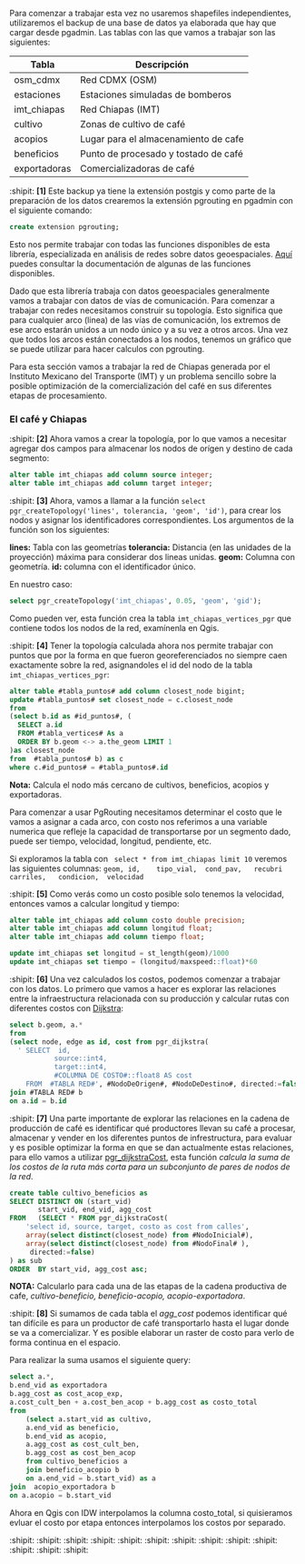 Para comenzar a trabajar esta vez no usaremos shapefiles independientes, utilizaremos el backup de una base de datos ya elaborada que hay que cargar desde pgadmin. Las tablas con las que vamos a trabajar son las siguientes: 

| Tabla  | Descripción|
| ------------- | ------------- |
| osm_cdmx  | Red CDMX (OSM)  |
| estaciones  | Estaciones simuladas de bomberos  |
| imt_chiapas  | Red Chiapas (IMT)  |
| cultivo  | Zonas de cultivo de café  |
| acopios  | Lugar para el almacenamiento de cafe  |
| beneficios  | Punto de procesado y tostado de café  |
| exportadoras  | Comercializadoras de café  |


:shipit: **[1]** Este backup ya tiene la extensión postgis y como parte de la preparación de los datos crearemos la extensión pgrouting en pgadmin con el siguiente comando: 

```sql
create extension pgrouting;
```

Esto nos permite trabajar con todas las funciones disponibles de esta librería, especializada en análisis de redes sobre datos geoespaciales. [Aquí](https://docs.pgrouting.org/2.4/en/index.html) puedes consultar la documentación de algunas de las funciones disponibles.

Dado que esta librería trabaja con datos geoespaciales generalmente vamos a trabajar con datos de vías de comunicación. Para comenzar a trabajar con redes necesitamos construir su topología. Esto significa que para cualquier arco (linea) de las vías de comunicación, los extremos de ese arco estarán unidos a un nodo único y a su vez a otros arcos. Una vez que todos los arcos están conectados a los nodos, tenemos un gráfico que se puede utilizar para hacer calculos con pgrouting.

Para esta sección vamos a trabajar la red de Chiapas generada por el Instituto Mexicano del Transporte (IMT) y un problema sencillo sobre la posible optimización de la comercialización del café en sus diferentes etapas de procesamiento. 

### El café y Chiapas 

:shipit: **[2]** Ahora vamos a crear la topología, por lo que vamos a necesitar agregar dos campos para almacenar los nodos de orígen y destino de cada segmento:

```sql
alter table imt_chiapas add column source integer;
alter table imt_chiapas add column target integer;
```

:shipit: **[3]** Ahora, vamos a llamar a la función ```select pgr_createTopology('lines', tolerancia, 'geom', 'id')```, para crear los nodos y asignar los identificadores correspondientes. Los argumentos de la función son los siguientes:

**lines:** Tabla con las geometrías
**tolerancia:** Distancia (en las unidades de la proyección) máxima para considerar dos lineas unidas.
**geom:** Columna con geometría.
**id:** columna con el identificador único.

En nuestro caso:
```sql
select pgr_createTopology('imt_chiapas', 0.05, 'geom', 'gid');
```
Como pueden ver, esta función crea la tabla ```imt_chiapas_vertices_pgr``` que contiene todos los nodos de la red, examínenla en Qgis.

:shipit: **[4]** Tener la topología calculada ahora nos permite trabajar con puntos que por la forma en que fueron georeferenciados no siempre caen exactamente sobre la red, asignandoles el id del nodo  de la tabla ```imt_chiapas_vertices_pgr```: 


```sql
alter table #tabla_puntos# add column closest_node bigint; 
update #tabla_puntos# set closest_node = c.closest_node
from  
(select b.id as #id_puntos#, (
  SELECT a.id
  FROM #tabla_vertices# As a
  ORDER BY b.geom <-> a.the_geom LIMIT 1
)as closest_node
from  #tabla_puntos# b) as c
where c.#id_puntos# = #tabla_puntos#.id
```
**Nota:** Calcula el nodo más cercano de cultivos, beneficios, acopios y exportadoras.

 Para comenzar a usar PgRouting necesitamos determinar el costo que le vamos a asignar a cada arco, con costo nos referimos a una variable numerica que refleje la capacidad de transportarse por un segmento dado, puede ser tiempo, velocidad, longitud, pendiente, etc. 

Si exploramos la tabla con ``` select * from imt_chiapas limit 10``` veremos las siguientes columnas:
```geom, id,	tipo_vial,	cond_pav,	recubri	carriles,	condicion,	velocidad```

:shipit: **[5]** Como verás como un costo posible solo tenemos la velocidad, entonces vamos a calcular longitud y tiempo:

```sql
alter table imt_chiapas add column costo double precision;
alter table imt_chiapas add column longitud float;
alter table imt_chiapas add column tiempo float;

update imt_chiapas set longitud = st_length(geom)/1000 
update imt_chiapas set tiempo = (longitud/maxspeed::float)*60
```
:shipit: **[6]** Una vez calculados los costos, podemos comenzar a trabajar con los datos. Lo primero que vamos a hacer es explorar las relaciones entre la infraestructura relacionada con su producción y calcular rutas con diferentes costos con [Dijkstra](http://docs.pgrouting.org/2.0/en/src/dijkstra/doc/index.html#pgr-dijkstra):

```sql
select b.geom, a.*
from
(select node, edge as id, cost from pgr_dijkstra(
  ' SELECT  id,
           source::int4,
           target::int4,
           #COLUMNA DE COSTO#::float8 AS cost
    FROM  #TABLA RED#', #NodoDeOrigen#, #NodoDeDestino#, directed:=false)) as a
join #TABLA RED# b
on a.id = b.id
```
:shipit: **[7]** Una parte importante de explorar las relaciones en la cadena de producción de café es identificar qué productores llevan su café a procesar, almacenar y vender en los diferentes puntos de infrestructura, para evaluar y es posible optimizar la forma en que se dan actualmente estas relaciones, para ello vamos a utilizar [pgr_dijkstraCost](https://docs.pgrouting.org/2.2/en/src/dijkstra/doc/pgr_dijkstraCost.html), esta función _calcula la suma de los costos de la ruta más corta para un subconjunto de pares de nodos de la red_.

```sql
create table cultivo_beneficios as 
SELECT DISTINCT ON (start_vid)
       start_vid, end_vid, agg_cost
FROM   (SELECT * FROM pgr_dijkstraCost(
    'select id, source, target, costo as cost from calles',
    array(select distinct(closest_node) from #NodoInicial#),
    array(select distinct(closest_node) from #NodoFinal# ),
	 directed:=false)
) as sub
ORDER  BY start_vid, agg_cost asc;
```
**NOTA:** Calcularlo para cada una de las etapas de la cadena productiva de cafe, _cultivo-beneficio, beneficio-acopio, acopio-exportadora_.

:shipit: **[8]** Si sumamos de cada tabla el _agg_cost_ podemos identificar qué tan difícile es para un productor de café transportarlo hasta el lugar donde se va a comercializar. Y es posible elaborar un raster de costo para verlo de forma continua en el espacio.

Para realizar la suma usamos el siguiente query: 

```sql
select a.*, 
b.end_vid as exportadora
b.agg_cost as cost_acop_exp, 
a.cost_cult_ben + a.cost_ben_acop + b.agg_cost as costo_total
from
	(select a.start_vid as cultivo,
	a.end_vid as beneficio,
	b.end_vid as acopio,
	a.agg_cost as cost_cult_ben,
	b.agg_cost as cost_ben_acop 
	from cultivo_beneficios a
	join beneficio_acopio b
	on a.end_vid = b.start_vid) as a
join  acopio_exportadora b 
on a.acopio = b.start_vid 
```
Ahora en Qgis con IDW interpolamos la columna costo_total, si quisieramos evluar el costo por etapa entonces interpolamos los costos por separado. 

:shipit: :shipit: :shipit: :shipit: :shipit: :shipit: :shipit: :shipit: :shipit: :shipit: :shipit: :shipit: :shipit:
 



